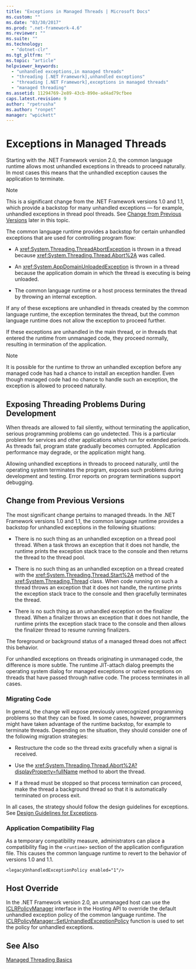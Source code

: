 ```yaml
---
title: "Exceptions in Managed Threads | Microsoft Docs"
ms.custom: ""
ms.date: "03/30/2017"
ms.prod: ".net-framework-4.6"
ms.reviewer: ""
ms.suite: ""
ms.technology: 
  - "dotnet-clr"
ms.tgt_pltfrm: ""
ms.topic: "article"
helpviewer_keywords: 
  - "unhandled exceptions,in managed threads"
  - "threading [.NET Framework],unhandled exceptions"
  - "threading [.NET Framework],exceptions in managed threads"
  - "managed threading"
ms.assetid: 11294769-2e89-43cb-890e-ad4ad79cfbee
caps.latest.revision: 9
author: "rpetrusha"
ms.author: "ronpet"
manager: "wpickett"
---
```

# Exceptions in Managed Threads
Starting with the .NET Framework version 2.0, the common language runtime allows most unhandled exceptions in threads to proceed naturally. In most cases this means that the unhandled exception causes the application to terminate.  
  
> [!NOTE]
>  This is a significant change from the .NET Framework versions 1.0 and 1.1, which provide a backstop for many unhandled exceptions — for example, unhandled exceptions in thread pool threads. See [Change from Previous Versions](#ChangeFromPreviousVersions) later in this topic.  
  
 The common language runtime provides a backstop for certain unhandled exceptions that are used for controlling program flow:  
  
-   A <xref:System.Threading.ThreadAbortException> is thrown in a thread because <xref:System.Threading.Thread.Abort%2A> was called.  
  
-   An <xref:System.AppDomainUnloadedException> is thrown in a thread because the application domain in which the thread is executing is being unloaded.  
  
-   The common language runtime or a host process terminates the thread by throwing an internal exception.  
  
 If any of these exceptions are unhandled in threads created by the common language runtime, the exception terminates the thread, but the common language runtime does not allow the exception to proceed further.  
  
 If these exceptions are unhandled in the main thread, or in threads that entered the runtime from unmanaged code, they proceed normally, resulting in termination of the application.  
  
> [!NOTE]
>  It is possible for the runtime to throw an unhandled exception before any managed code has had a chance to install an exception handler. Even though managed code had no chance to handle such an exception, the exception is allowed to proceed naturally.  
  
## Exposing Threading Problems During Development  
 When threads are allowed to fail silently, without terminating the application, serious programming problems can go undetected. This is a particular problem for services and other applications which run for extended periods. As threads fail, program state gradually becomes corrupted. Application performance may degrade, or the application might hang.  
  
 Allowing unhandled exceptions in threads to proceed naturally, until the operating system terminates the program, exposes such problems during development and testing. Error reports on program terminations support debugging.  
  
<a name="ChangeFromPreviousVersions"></a>   
## Change from Previous Versions  
 The most significant change pertains to managed threads. In the .NET Framework versions 1.0 and 1.1, the common language runtime provides a backstop for unhandled exceptions in the following situations:  
  
-   There is no such thing as an unhandled exception on a thread pool thread. When a task throws an exception that it does not handle, the runtime prints the exception stack trace to the console and then returns the thread to the thread pool.  
  
-   There is no such thing as an unhandled exception on a thread created with the <xref:System.Threading.Thread.Start%2A> method of the <xref:System.Threading.Thread> class. When code running on such a thread throws an exception that it does not handle, the runtime prints the exception stack trace to the console and then gracefully terminates the thread.  
  
-   There is no such thing as an unhandled exception on the finalizer thread. When a finalizer throws an exception that it does not handle, the runtime prints the exception stack trace to the console and then allows the finalizer thread to resume running finalizers.  
  
 The foreground or background status of a managed thread does not affect this behavior.  
  
 For unhandled exceptions on threads originating in unmanaged code, the difference is more subtle. The runtime JIT-attach dialog preempts the operating system dialog for managed exceptions or native exceptions on threads that have passed through native code. The process terminates in all cases.  
  
### Migrating Code  
 In general, the change will expose previously unrecognized programming problems so that they can be fixed. In some cases, however, programmers might have taken advantage of the runtime backstop, for example to terminate threads. Depending on the situation, they should consider one of the following migration strategies:  
  
-   Restructure the code so the thread exits gracefully when a signal is received.  
  
-   Use the <xref:System.Threading.Thread.Abort%2A?displayProperty=fullName> method to abort the thread.  
  
-   If a thread must be stopped so that process termination can proceed, make the thread a background thread so that it is automatically terminated on process exit.  
  
 In all cases, the strategy should follow the design guidelines for exceptions. See [Design Guidelines for Exceptions](../../../docs/standard/design-guidelines/design-guidelines-for-exceptions.md).  
  
### Application Compatibility Flag  
 As a temporary compatibility measure, administrators can place a compatibility flag in the `<runtime>` section of the application configuration file. This causes the common language runtime to revert to the behavior of versions 1.0 and 1.1.  
  
```  
<legacyUnhandledExceptionPolicy enabled="1"/>  
```  
  
## Host Override  
 In the .NET Framework version 2.0, an unmanaged host can use the [ICLRPolicyManager](../../../docs/framework/unmanaged-api/hosting/iclrpolicymanager-interface.md) interface in the Hosting API to override the default unhandled exception policy of the common language runtime. The [ICLRPolicyManager::SetUnhandledExceptionPolicy](../../../docs/framework/unmanaged-api/hosting/iclrpolicymanager-setunhandledexceptionpolicy-method.md) function is used to set the policy for unhandled exceptions.  
  
## See Also  
 [Managed Threading Basics](../../../docs/standard/threading/managed-threading-basics.md)
